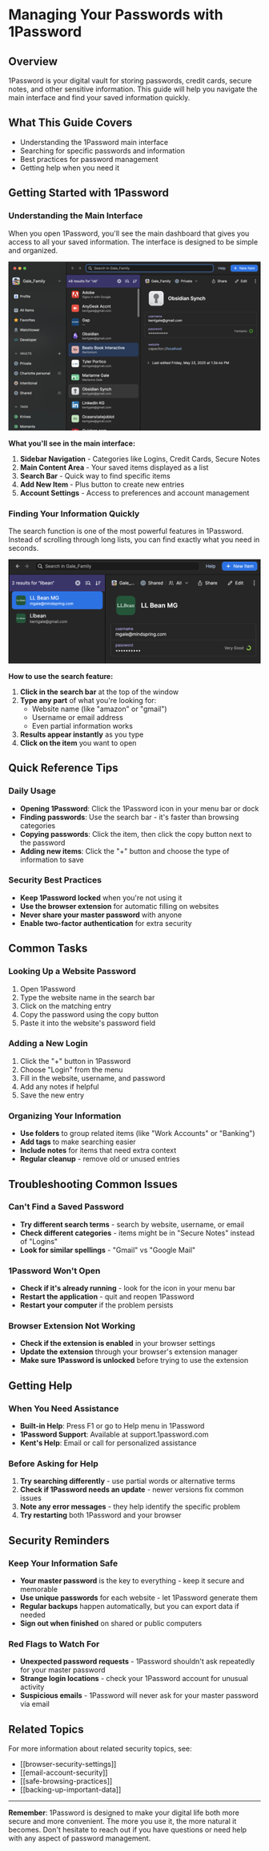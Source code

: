 # Managing Your Passwords with 1Password

## Overview

1Password is your digital vault for storing passwords, credit cards, secure notes, and other sensitive information. This guide will help you navigate the main interface and find your saved information quickly.

## What This Guide Covers

- Understanding the 1Password main interface
- Searching for specific passwords and information
- Best practices for password management
- Getting help when you need it

## Getting Started with 1Password

### Understanding the Main Interface

When you open 1Password, you'll see the main dashboard that gives you access to all your saved information. The interface is designed to be simple and organized.

![](<./assets/screenshots/1password-main.png>)

**What you'll see in the main interface:**

1. **Sidebar Navigation** - Categories like Logins, Credit Cards, Secure Notes
2. **Main Content Area** - Your saved items displayed as a list
3. **Search Bar** - Quick way to find specific items
4. **Add New Item** - Plus button to create new entries
5. **Account Settings** - Access to preferences and account management

### Finding Your Information Quickly

The search function is one of the most powerful features in 1Password. Instead of scrolling through long lists, you can find exactly what you need in seconds.

![](<./assets/screenshots/1password-search.png>)

**How to use the search feature:**

1. **Click in the search bar** at the top of the window
2. **Type any part** of what you're looking for:
    - Website name (like "amazon" or "gmail")
    - Username or email address
    - Even partial information works
3. **Results appear instantly** as you type
4. **Click on the item** you want to open

## Quick Reference Tips

### Daily Usage

- **Opening 1Password**: Click the 1Password icon in your menu bar or dock
- **Finding passwords**: Use the search bar - it's faster than browsing categories
- **Copying passwords**: Click the item, then click the copy button next to the password
- **Adding new items**: Click the "+" button and choose the type of information to save

### Security Best Practices

- **Keep 1Password locked** when you're not using it
- **Use the browser extension** for automatic filling on websites
- **Never share your master password** with anyone
- **Enable two-factor authentication** for extra security

## Common Tasks

### Looking Up a Website Password

1. Open 1Password
2. Type the website name in the search bar
3. Click on the matching entry
4. Copy the password using the copy button
5. Paste it into the website's password field

### Adding a New Login

1. Click the "+" button in 1Password
2. Choose "Login" from the menu
3. Fill in the website, username, and password
4. Add any notes if helpful
5. Save the new entry

### Organizing Your Information

- **Use folders** to group related items (like "Work Accounts" or "Banking")
- **Add tags** to make searching easier
- **Include notes** for items that need extra context
- **Regular cleanup** - remove old or unused entries

## Troubleshooting Common Issues

### Can't Find a Saved Password

- **Try different search terms** - search by website, username, or email
- **Check different categories** - items might be in "Secure Notes" instead of "Logins"
- **Look for similar spellings** - "Gmail" vs "Google Mail"

### 1Password Won't Open

- **Check if it's already running** - look for the icon in your menu bar
- **Restart the application** - quit and reopen 1Password
- **Restart your computer** if the problem persists

### Browser Extension Not Working

- **Check if the extension is enabled** in your browser settings
- **Update the extension** through your browser's extension manager
- **Make sure 1Password is unlocked** before trying to use the extension

## Getting Help

### When You Need Assistance

- **Built-in Help**: Press F1 or go to Help menu in 1Password
- **1Password Support**: Available at support.1password.com
- **Kent's Help**: Email or call for personalized assistance

### Before Asking for Help

1. **Try searching differently** - use partial words or alternative terms
2. **Check if 1Password needs an update** - newer versions fix common issues
3. **Note any error messages** - they help identify the specific problem
4. **Try restarting** both 1Password and your browser

## Security Reminders

### Keep Your Information Safe

- **Your master password** is the key to everything - keep it secure and memorable
- **Use unique passwords** for each website - let 1Password generate them
- **Regular backups** happen automatically, but you can export data if needed
- **Sign out when finished** on shared or public computers

### Red Flags to Watch For

- **Unexpected password requests** - 1Password shouldn't ask repeatedly for your master password
- **Strange login locations** - check your 1Password account for unusual activity
- **Suspicious emails** - 1Password will never ask for your master password via email

## Related Topics

For more information about related security topics, see:

- [[browser-security-settings]]
- [[email-account-security]]
- [[safe-browsing-practices]]
- [[backing-up-important-data]]

---

**Remember**: 1Password is designed to make your digital life both more secure and more convenient. The more you use it, the more natural it becomes. Don't hesitate to reach out if you have questions or need help with any aspect of password management.

